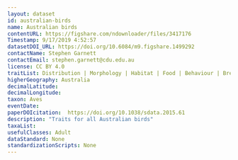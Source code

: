 ```yaml
---
layout: dataset
id: australian-birds
name: Australian birds
contentURL: https://figshare.com/ndownloader/files/3417176
Timestamp: 9/17/2019 4:52:57
datasetDOI_URL: https://doi.org/10.6084/m9.figshare.1499292
contactName: Stephen Garnett
contactEmail: stephen.garnett@cdu.edu.au
license: CC BY 4.0
traitList: Distribution | Morphology | Habitat | Food | Behaviour | Breeding | Mobility | Climate metrics
higherGeography: Australia
decimalLatitude: 
decimalLongitude: 
taxon: Aves
eventDate: 
paperDOIcitation:  https://doi.org/10.1038/sdata.2015.61
description: "Traits for all Australian birds"
taxaList: 
usefulClasses: Adult
dataStandard: None
standardizationScripts: None
---
```

